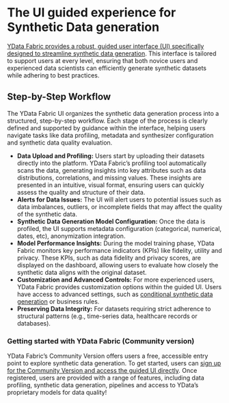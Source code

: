 # The UI guided experience for Synthetic Data generation

[YData Fabric provides a robust, guided user interface (UI) specifically designed to streamline synthetic data generation](https://ydata.ai/products/fabric).
This interface is tailored to support users at every level, ensuring that both novice users and experienced data scientists can efficiently generate
synthetic datasets while adhering to best practices.

## Step-by-Step Workflow
The YData Fabric UI organizes the synthetic data generation process into a structured, step-by-step workflow. 
Each stage of the process is clearly defined and supported by guidance within the interface, helping users navigate tasks like data profiling,
metadata and synthesizer configuration and synthetic data quality evaluation.

- **Data Upload and Profiling:** Users start by uploading their datasets directly into the platform. YData Fabric’s profiling tool automatically scans
the data, generating insights into key attributes such as data distributions, correlations, and missing values. 
These insights are presented in an intuitive, visual format, ensuring users can quickly assess the quality and structure of their data.
- **Alerts for Data Issues:** The UI will alert users to potential issues such as data imbalances, outliers, or incomplete fields that may affect the
quality of the synthetic data. 
- **Synthetic Data Generation Model Configuration:** Once the data is profiled, the UI supports metadata configuration (categorical, numerical, dates, etc),
anonymization integration.
- **Model Performance Insights:** During the model training phase, YData Fabric monitors key performance indicators (KPIs) like fidelity, utility and privacy.
These KPIs, such as data fidelity and privacy scores, are displayed on the dashboard, allowing users to evaluate how closely the synthetic data aligns with the original dataset.
- **Customization and Advanced Controls:** For more experienced users, YData Fabric provides customization options within the guided UI. 
Users have access to advanced settings, such as [conditional synthetic data generation](https://ydata.ai/resources/conditional-synthetic-data-generation-for-robust-machine-learning-applications) or business rules.
- **Preserving Data Integrity:** For datasets requiring strict adherence to structural patterns (e.g., time-series data, healthcare records or databases).

### Getting started with YData Fabric (Community version)
YData Fabric’s Community Version offers users a free, accessible entry point to explore synthetic data generation. 
To get started, users can [sign up for the Community Version and access the guided UI directly](https://ydata.ai/register).
Once registered, users are provided with a range of features, including data profiling, synthetic data generation, pipelines and access to YData’s proprietary models for data quality!
